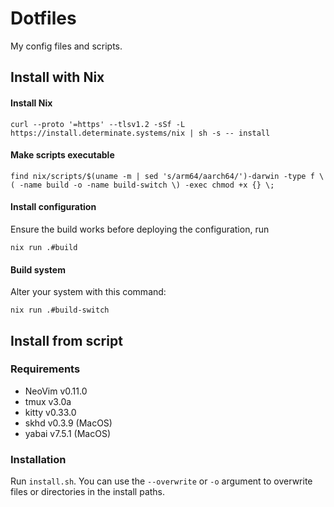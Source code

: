 # Dotfiles #
My config files and scripts.

## Install with Nix ##

#### Install Nix
```
curl --proto '=https' --tlsv1.2 -sSf -L https://install.determinate.systems/nix | sh -s -- install
```

#### Make scripts executable
```
find nix/scripts/$(uname -m | sed 's/arm64/aarch64/')-darwin -type f \( -name build -o -name build-switch \) -exec chmod +x {} \;
```

#### Install configuration
Ensure the build works before deploying the configuration, run
```
nix run .#build
```

#### Build system
Alter your system with this command:
```
nix run .#build-switch
```

## Install from script ##

### Requirements ###
* NeoVim v0.11.0
* tmux v3.0a
* kitty v0.33.0
* skhd v0.3.9 (MacOS)
* yabai v7.5.1 (MacOS)

### Installation ###
Run `install.sh`. You can use the `--overwrite` or `-o` argument to overwrite files or directories in the install paths.
